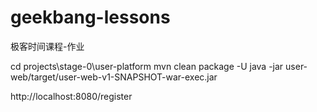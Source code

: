 # geekbang-lessons
极客时间课程-作业

cd projects\stage-0\user-platform
mvn clean package -U
java -jar user-web/target/user-web-v1-SNAPSHOT-war-exec.jar


http://localhost:8080/register
